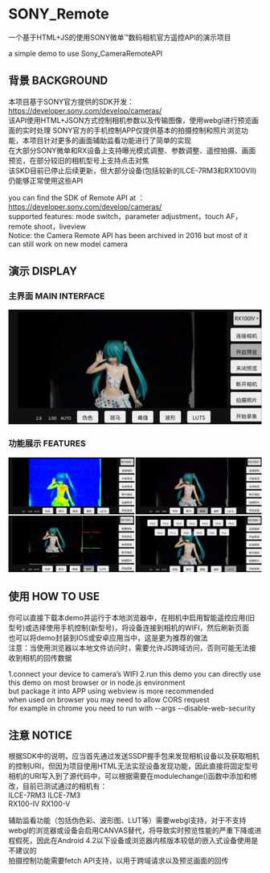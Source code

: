# SONY_Remote
一个基于HTML+JS的使用SONY微单™数码相机官方遥控API的演示项目  
  
a simple demo to use Sony_CameraRemoteAPI
## 背景 BACKGROUND
本项目基于SONY官方提供的SDK开发：https://developer.sony.com/develop/cameras/  
该API使用HTML+JSON方式控制相机参数以及传输图像，使用webgl进行预览画面的实时处理
SONY官方的手机控制APP仅提供基本的拍摄控制和照片浏览功能，本项目针对更多的画面辅助监看功能进行了简单的实现  
在大部分SONY微单和RX设备上支持曝光模式调整、参数调整、遥控拍摄、画面预览，在部分较旧的相机型号上支持点击对焦  
该SKD目前已停止后续更新，但大部分设备(包括较新的ILCE-7RM3和RX100Ⅶ)仍能够正常使用这些API  
  
you can find the SDK of Remote API at ： https://developer.sony.com/develop/cameras/  
supported features: mode switch，parameter adjustment，touch AF，remote shoot，liveview  
Notice: the Camera Remote API has been archived in 2016 but most of it can still work on new model camera  
## 演示 DISPLAY
### 主界面 MAIN INTERFACE
![主界面](https://github.com/ljing124/SONY-Remote/blob/master/img/MAIN.png "主界面")
### 功能展示 FEATURES
![功能展示](https://github.com/ljing124/SONY-Remote/blob/master/img/FEATURES.png "伪色彩、触控对焦、直方图与波形图、光圈调整")
## 使用 HOW TO USE
你可以直接下载本demo并运行于本地浏览器中，在相机中启用智能遥控应用(旧型号)或选择使用手机控制(新型号)，将设备连接到相机的WIFI，然后刷新页面  
也可以将demo封装到IOS或安卓应用当中，这是更为推荐的做法  
注意：当使用浏览器以本地文件访问时，需要允许JS跨域访问，否则可能无法接收到相机的回传数据
  
1.connect your device to camera’s WIFI
2.run this demo
you can directly use this demo on most browser or in node.js environment  
but package it into APP using webview is more recommended  
when used on browser you may need to allow CORS request  
for example in chrome you need to run with --args --disable-web-security
## 注意 NOTICE
根据SDK中的说明，应当首先通过发送SSDP握手包来发现相机设备以及获取相机的控制URI，但因为项目使用HTML无法实现设备发现功能，因此直接将固定型号相机的URI写入到了源代码中，可以根据需要在modulechange()函数中添加和修改，目前已测试通过的相机有：  
ILCE-7RM3  ILCE-7M3  
RX100-Ⅳ RX100-Ⅴ
  
辅助监看功能（包括伪色彩、波形图、LUT等）需要webgl支持，对于不支持webgl的浏览器或设备会启用CANVAS替代，将导致实时预览性能的严重下降或进程假死，因此在Android 4.2以下设备或浏览器内核版本较低的嵌入式设备使用是不建议的    
拍摄控制功能需要fetch API支持，以用于跨域请求以及预览画面的回传  
